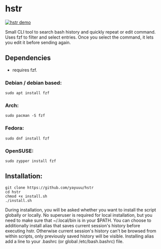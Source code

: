 # hstr

[![hstr demo](https://img.youtube.com/vi/WUqvfsHDNY0/0.jpg)](https://www.youtube.com/watch?v=WUqvfsHDNY0)

Small CLI tool to search bash history and quickly repeat or edit command.
Uses fzf to filter and select entries. Once you select the command, it lets you edit it before sending again.

## Dependencies
- requires fzf.

### Debian / debian based:
```
sudo apt install fzf
```

### Arch:
```
sudo pacman -S fzf
```

### Fedora:
```
sudo dnf install fzf
```

### OpenSUSE:
```
sudo zypper install fzf
```

## Installation:
```
git clone https://github.com/yayuuu/hstr
cd hstr
chmod +x install.sh
./install.sh
```

During installation, you will be asked whether you want to install the script globally or locally. No superuser is required for local installation, but you need to make sure that ~/.local/bin is in your $PATH.
You can choose to additionally install alias that saves current session's history before executing hstr. Otherwise current session's history can't be browsed from within scripts, only previously saved history will be visible. Installing alias add a line to your .bashrc (or global /etc/bash.bashrc) file.

